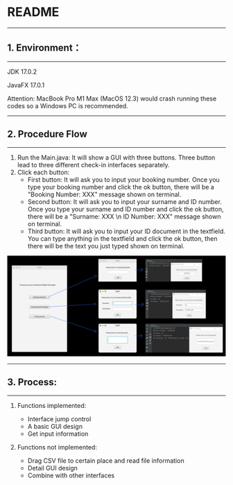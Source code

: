 # README

---

## 1. Environment：

---

JDK 17.0.2

JavaFX 17.0.1

Attention: MacBook Pro M1 Max (MacOS 12.3) would crash running these codes so a Windows PC is recommended.

---

## 2. Procedure Flow

---

1. Run the Main.java:
	It will show a GUI with three buttons. Three button lead to three different check-in interfaces separately.
2. Click each button:
	- First button: It will ask you to input your booking number. Once you type your booking number and click the ok button, there will be a "Booking Number: XXX" message shown on terminal.
	- Second button: It will ask you to input your surname and ID number. Once you type your surname and ID number and click the ok button, there will be a "Surname: XXX \n ID Number: XXX" message shown on terminal.
	- Third button: It will ask you to input your ID document in the textfield. You can type anything in the textfield and click the ok button, then there will be the text you just typed shown on terminal.

![pic](https://github.com/FrankGang68/MyRepo/blob/main/Images/GUI.jpeg)

---

## 3. Process:

---

1. Functions implemented:
   - Interface jump control
   - A basic GUI design
   - Get input information

2. Functions not implemented:
   - Drag CSV file to certain place and read file information
   - Detail GUI design
   - Combine with other interfaces

